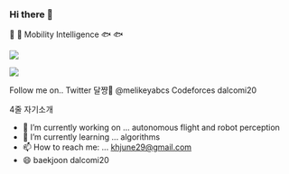 ### Hi there 👋

🐳 :whale: Mobility Intelligence 🐟 :fish:

<img src="https://img.shields.io/badge/C++-3766AB?style=flat-square&logo=C%2B%2B&logoColor=white"/></a>

<img src="https://img.shields.io/badge/UnrealEngine-0E1128?style=flat-square&logo=UnrealEngine&logoColor=white"/></a>


Follow me on..
Twitter 달쨩🍬 @melikeyabcs
Codeforces dalcomi20

4줄 자기소개

- 🔭 I’m currently working on ... autonomous flight and robot perception
- 🌱 I’m currently learning ...
algorithms
- 📫 How to reach me: ... khjune29@gmail.com
- 😄 baekjoon dalcomi20
